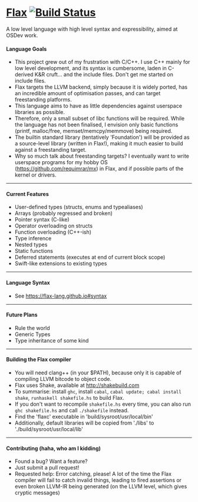 [Flax](https://flax-lang.github.io) [![Build Status](https://travis-ci.org/flax-lang/flax.svg?branch=master)](https://travis-ci.org/flax-lang/flax)
============

A low level language with high level syntax and expressibility, aimed at OSDev work.

#### Language Goals ####

- This project grew out of my frustration with C/C++. I use C++ mainly for low level development, and its syntax is cumbersome, laden in C-derived K&R cruft... and the include files. Don't get me started on include files.
- Flax targets the LLVM backend, simply because it is widely ported, has an incredible amount of optimisation passes, and can target freestanding platforms.
- This language aims to have as little dependencies against userspace libraries as possible.
- Therefore, only a small subset of libc functions will be required. While the language has not been finalised, I envision only basic functions (printf, malloc/free, memset/memcpy/memmove) being required.
- The builtin standard library (tentatively 'Foundation') will be provided as a source-level library (written in Flax!), making it much easier to build against a freestanding target.
- Why so much talk about freestanding targets? I eventually want to write userspace programs for my hobby OS (https://github.com/requimrar/mx) in Flax, and if possible parts of the kernel or drivers.


--------------------------

#### Current Features ####

- User-defined types (structs, enums and typealiases)
- Arrays (probably regressed and broken)
- Pointer syntax (C-like)
- Operator overloading on structs
- Function overloading (C++-ish)
- Type inference
- Nested types
- Static functions
- Deferred statements (executes at end of current block scope)
- Swift-like extensions to existing types

-------------------------

#### Language Syntax ####
- See https://flax-lang.github.io#syntax

----------------------

#### Future Plans ####

- Rule the world
- Generic Types
- Type inheritance of some kind

------------------------------------

#### Building the Flax compiler ####

- You will need clang++ (in your $PATH), because only it is capable of compiling LLVM bitcode to object code.
- Flax uses Shake, available at http://shakebuild.com
- To summarise: install `ghc`, install `cabal`, `cabal update; cabal install shake`, `runhaskell shakefile.hs` to build Flax.
- If you don't want to recompile `shakefile.hs` every time, you can also run `ghc shakefile.hs` and call `./shakefile` instead.
- Find the 'flaxc' executable in 'build/sysroot/usr/local/bin'
- Additionally, default libraries will be copied from './libs' to './build/sysroot/usr/local/lib'

-----------------------------------------------

#### Contributing (haha, who am I kidding) ####

- Found a bug? Want a feature?
- Just submit a pull request!
- Requested help: Error catching, please! A lot of the time the Flax compiler will fail to catch invalid things, leading to fired assertions or even broken LLVM-IR being generated (on the LLVM level, which gives cryptic messages)
